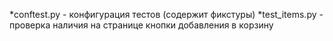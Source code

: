 *conftest.py - конфигурация тестов (содержит фикстуры)
*test_items.py - проверка наличия на странице кнопки добавления в корзину
